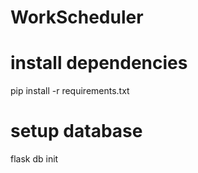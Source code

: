 # WorkScheduler

# install dependencies
pip install -r requirements.txt

# setup database
flask db init